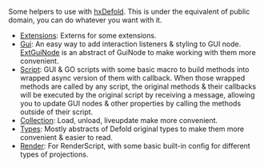 Some helpers to use with [hxDefold](https://github.com/hxdefold/hxdefold). This is under the equivalent of public domain, you can do whatever you want with it. 

- [Extensions](https://github.com/ixiagames/ixia-defold/tree/master/source/ixia/defold/extensions): Externs for some extensions.
- [Gui](https://github.com/ixiagames/ixia-defold/tree/master/source/ixia/defold/gui): An easy way to add interaction listeners & styling to GUI node. [ExtGuiNode](https://github.com/ixiagames/ixia-defold/blob/master/source/ixia/defold/gui/ExtGuiNode.hx) is an abstract of GuiNode to make working with them more convenient.
- [Script](https://github.com/ixiagames/ixia-defold/tree/master/source/ixia/defold/script): GUI & GO scripts with some basic macro to build methods into wrapped async version of them with callback. When those wrapped methods are called by any script, the original methods & their callbacks will be executed by the original script by receiving a message, allowing you to update GUI nodes & other properties by calling the methods outside of their script.
- [Collection](https://github.com/ixiagames/ixia-defold/tree/master/source/ixia/defold/collection): Load, unload, liveupdate make more convenient.
- [Types](https://github.com/ixiagames/ixia-defold/tree/master/source/ixia/defold/types): Mostly abstracts of Defold original types to make them more convenient & easier to read.
- [Render](https://github.com/ixiagames/ixia-defold/tree/master/source/ixia/defold/render): For RenderScript, with some basic built-in config for different types of projections.
